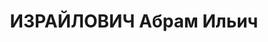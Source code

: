 ---
title: ИЗРАЙЛОВИЧ Абрам Ильич
description: 'Род. в 1883, Москва, еврей, обр.: высшее, член ВКП(б) (бывший меньшевик).
  Проживал: Москва, ул. Серафимовича, д. 2 (Дом правительства), кв. 26. Начальник
  Гл. управления газовой промышленности Наркомата тяжелой промышленности СССР.

  Арестован 08.05.1937. Обв. в проведении троцкистской работы на Урале и создании
  троцкистской террористической вредительской группы в газовой промышленности. Приговор:
  ВК ВС СССР, 25.11.1937 – ВМН. Расстрелян 26.11.1937, г.Москва.

  Реабилитирован ВК ВС СССР 08.02.1956'
---